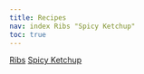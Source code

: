 ```yaml
---
title: Recipes
nav: index Ribs "Spicy Ketchup"
toc: true
---
```

[Ribs](recipes/Ribs.md)
[Spicy Ketchup](recipes/Spicy%20Ketchup.md)